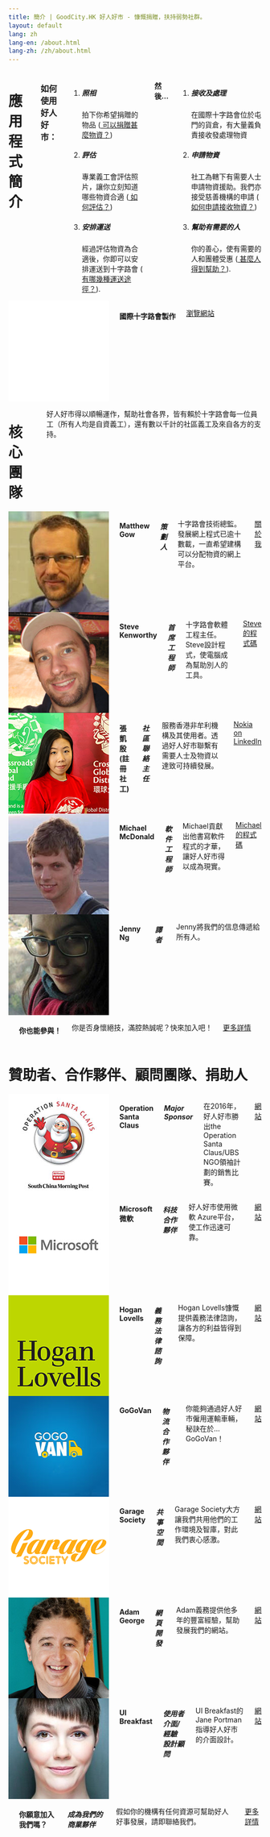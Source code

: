 ```yaml
---
title: 簡介 | GoodCity.HK 好人好市 - 慷慨捐贈，扶持弱勢社群。
layout: default
lang: zh
lang-en: /about.html
lang-zh: /zh/about.html
---
```


<div class="row">
  <div class="large-8 large-offset-1 medium-offset-1 medium-15 columns first">
    <h1>應用程式簡介</h1>
    <h3>如何使用好人好市：</h3>
    <ol class="large-text">
      <li>
        <h5><i class="fa fa-camera"></i> 照相</h5> 拍下你希望捐贈的物品 (<a href="faq.html#whatkindsofgoods"> 可以捐贈甚麼物資？</a>)
      </li>
      <li>
        <h5><i class="fa fa-check-square-o"></i> 評估</h5> 專業義工會評估照片，讓你立刻知道哪些物資合適 (<a
          href="faq.html#howdoreviewersdecide"> 如何評估？</a>)
      </li>
      <li>
        <h5><i class="fa fa-truck"></i> 安排運送</h5> 經過評估物資為合適後，你即可以安排運送到十字路會 (<a
          href="faq.html#whattransportoptionsareavailable"> 有哪幾種運送途徑？</a>).
      </li>
    </ol>
    <h4>然後&hellip;</h4>
    <ol>
      <li>
        <h5><i class="fa fa-cubes"></i> 接收及處理</h5> 在國際十字路會位於屯門的貨倉，有大量義負責接收發處理物資
      </li>
      <li>
        <h5><i class="fa fa-users"></i> 申請物資</h5> 社工為轄下有需要人士申請物資援助。我們亦接受慈善機構的申請 (<a href="faq.html#howarerequestsmade">
          如何申請接收物資？</a>)
      </li>
      <li>
        <h5><i class="fa fa-heart"></i> 幫助有需要的人</h5> 你的善心，使有需要的人和團體受惠 (<a href="faq.html#whoishelped"> 甚麼人得到幫助？</a>).
      </li>
    </ol>
  </div>
  <div class="large-4 large-offset-1 medium-13 medium-offset-1 columns feature-image round end">
    <img src="../assets/images/Global-Distribution_logo_white.png" alt="Global Distribution Logo">
    <h4>國際十字路會製作</h4>
    <p><a href="https://www.crossroads.org.hk/zh-hant/global-distribution-tw/" class="button small">瀏覽網站</a></p>
  </div>
</div>

<div class="row">
  <div class="small-13 small-offset-1 columns text-center">
    <h1>核心團隊</h1>
    <p>好人好市得以順暢運作，幫助社會各界，皆有賴於十字路會每一位員工（所有人均是自資義工），還有數以千計的社區義工及來自各方的支持。</p>
  </div>
</div>

<div class="row">
  <div class="large-4 large-offset-1 medium-13 medium-offset-1 columns feature-image round">
    <img src="../assets/images/matthew-gow.jpg" alt="Matthew Gow">
    <h4>Matthew Gow</h4>
    <h5>策劃人</h5>
    <p class="show-for-medium-up">十字路會技術總監。發展網上程式已逾十數載，一直希望建構可以分配物資的網上平台。</p>
    <p><a href="http://about.me/mattgow" class="button small">關於我</a></p>
  </div>
  <div class="large-4 medium-13 medium-offset-1 columns feature-image round">
    <img src="../assets/images/steve-kenworthy.png" alt="Steve Kenworthy">
    <h4>Steve Kenworthy</h4>
    <h5>首席工程師</h5>
    <p class="show-for-medium-up">十字路會軟體工程主任。Steve設計程式，使電腦成為幫助別人的工具。</p>
    <p><a href="https://github.com/steveyken" class="button small">Steve的程式碼</a></p>
  </div>
  <div class="large-4 medium-13 medium-offset-1 columns feature-image round end">
    <img src="../assets/images/nokia.jpg" alt="Nokia Cheung">
    <h4>張凱殷 (註冊社工)</h4>
    <h5>社區聯絡主任</h5>
    <p class="show-for-medium-up">服務香港非牟利機構及其使用者。透過好人好巿聯繫有需要人士及物資以達致可持續發展。</p>
    <p><a href="https://www.linkedin.com/in/nokiacheung/" class="button small">Nokia on LinkedIn</a></p>
  </div>
</div>

<div class="row">
  <div class="large-4 large-offset-1 medium-13 medium-offset-1 columns feature-image round">
    <img src="../assets/images/michael-mcdonald.jpg" border="0" alt="Michael McDonald">
    <h4>Michael McDonald</h4>
    <h5>軟件工程師</h5>
    <p class="show-for-medium-up">Michael貢獻出他書寫軟件程式的才華，讓好人好市得以成為現實。</p>
    <p><a href="https://github.com/mcm-ham" class="button small">Michael的程式碼</a></p>
  </div>
  <div class="large-4 medium-13 medium-offset-1 columns feature-image round">
    <img src="../assets/images/jenny-ng.jpg" alt="Jenny Ng">
    <h4>Jenny Ng</h4>
    <h5>譯者</h5>
    <p class="show-for-medium-up">Jenny將我們的信息傳遞給所有人。</p>
  </div>
  <div class="large-4 medium-13 medium-offset-1 columns feature-image round end">
    <div class="generic"><i class="fa fa-camera"></i></div>
    <h4>你也能參與！</h4>
    <p class="show-for-medium-up">你是否身懷絕技，滿腔熱誠呢？快來加入吧！</p>
    <p><a href="get-involved.html" class="button small">更多詳情</a></p>
  </div>
</div>

<div class="row">
  <div class="small-13 small-offset-1 columns text-center">
    <h1 id="partners">贊助者、合作夥伴、顧問團隊、捐助人</h1>
  </div>
</div>

<div class="row">
  <div class="large-4 medium-13 medium-offset-1 columns feature-image">
    <img src="../assets/images/operation-santa-claus.jpg" alt="Operation Santa Claus">
    <h4>Operation Santa Claus</h4>
    <h5>Major Sponsor</h5>
    <p class="show-for-medium-up">在2016年，好人好市勝出the Operation Santa Claus/UBS NGO領袖計劃的銷售比賽。</p>
    <p><a href="https://web.swk.cuhk.edu.hk/en-gb/home/leadership/project-and-pitching" class="button small">網站</a></p>
  </div>
  <div class="large-4 medium-13 medium-offset-1 columns feature-image end">
    <img src="../assets/images/microsoft.jpg" border="0" alt="Microsoft">
    <h4>Microsoft 微軟</h4>
    <h5>科技合作夥伴</h5>
    <p class="show-for-medium-up">好人好市使用微軟 Azure平台，使工作迅速可靠。</p>
    <p><a href="http://www.microsoft.com/zh-hk/" class="button small">網站</a></p>
  </div>
  <div class="large-4 medium-13 medium-offset-1 columns feature-image">
    <img src="../assets/images/hogan-lovells.jpg" alt="Hogan Lovells">
    <h4>Hogan Lovells</h4>
    <h5>義務法律諮詢</h5>
    <p class="show-for-medium-up">Hogan Lovells慷慨提供義務法律諮詢，讓各方的利益皆得到保障。</p>
    <p><a href="http://www.hoganlovells.com/zh-CHS/offices/office.aspx?office=4" class="button small">網站</a></p>
  </div>
</div>

<div class="row">
  <div class="large-4 large-offset-1 medium-13 medium-offset-1 columns feature-image">
    <img src="../assets/images/gogovan.jpg" alt="GoGoVan">
    <h4>GoGoVan</h4>
    <h5>物流合作夥伴</h5>
    <p class="show-for-medium-up">你能夠通過好人好市僱用運輸車輛，秘訣在於... GoGoVan！</p>
    <p><a href="http://gogovan.com.hk/" class="button small">網站</a></p>
  </div>
  <div class="large-4 large-offset-1 medium-13 medium-offset-1 columns feature-image end">
    <img src="../assets/images/garage-society.gif" alt="Garage Society">
    <h4>Garage Society</h4>
    <h5>共事空間</h5>
    <p class="show-for-medium-up">Garage Society大方讓我們共用他們的工作環境及智庫，對此我們衷心感激。</p>
    <p><a href="http://www.thegaragesociety.com/" class="button small">網站</a></p>
  </div>
</div>

<div class="row">
  <div class="large-4 large-offset-1 medium-13 medium-offset-1 columns feature-image round">
    <img src="../assets/images/adam-george.jpg" alt="Adam George">
    <h4>Adam George</h4>
    <h5>網頁開發</h5>
    <p class="show-for-medium-up">Adam義務提供他多年的豐富經驗，幫助發展我們的網站。</p>
    <p><a href="https://medium.com/@adaw" class="button small">網站</a></p>
  </div>
  <div class="large-4 medium-13 medium-offset-1 columns feature-image round">
    <img src="../assets/images/jane-portman.jpg" alt="Jane Portman">
    <h4>UI Breakfast</h4>
    <h5>使用者介面/經驗 設計顧問</h5>
    <p class="show-for-medium-up">UI Breakfast的 Jane Portman指導好人好市的介面設計。</p>
    <p><a href="http://uibreakfast.com/" class="button small">網站</a></p>
  </div>
  <div class="large-4 medium-13 medium-offset-1 columns feature-image round end">
    <div class="generic"><i class="fa fa-camera"></i></div>
    <h4>你願意加入我們嗎？</h4>
    <h5>成為我們的商業夥伴</h5>
    <p class="show-for-medium-up">假如你的機構有任何資源可幫助好人好事發展，請即聯絡我們。</p>
    <p><a href="get-involved.html#corporate-partnerships" class="button small">更多詳情</a></p>
  </div>
</div>
